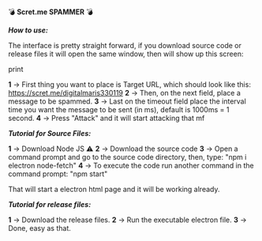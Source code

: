 💣 **Scret.me SPAMMER** 💣

***How to use:***

The interface is pretty straight forward, if you download source code or release files it will open the same window, then will show up this screen:

print

**1** → First thing you want to place is Target URL, which should look like this:
https://scret.me/digitalmaris330119
**2** → Then, on the next field, place a message to be spammed.
**3** → Last on the timeout field place the interval time you want the message to be sent (in ms), default is 1000ms = 1 second.
**4** → Press "Attack" and it will start attacking that mf

***Tutorial for Source Files:***

**1** → Download Node JS ⚠
**2** → Download the source code
**3** → Open a command prompt and go to the source code directory, then, type:
"npm i electron node-fetch"
**4** → To execute the code run another command in the command prompt:
"npm start"

That will start a electron html page and it will be working already.

***Tutorial for release files:***

**1** → Download the release files.
**2** → Run the executable electron file.
**3** → Done, easy as that.
